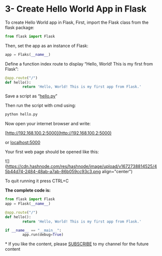 # 3- Create Hello World App in Flask

To create Hello World app in Flask, First, import the Flask class from the flask package:

```python
from flask import Flask
```

Then, set the app as an instance of Flask:

```python
app = Flaks(__name__)
```

Define a function index route to display “Hello, World! This is my first from Flask”:

```python
@app.route("/")
def hello():
        return 'Hello, World! This is my first app from Flask.'
```

Save a script as “[hello.py](http://hello.py)”

Then run the script with cmd using:

```python
python hello.py
```

Now open your internet browser and write:

[http://192.168.100.2:5000](http://192.168.100.2:5000)

or [localhost:5000](http://localhost:5000)

Your first web page should be opened like this:

![](https://cdn.hashnode.com/res/hashnode/image/upload/v1672738814525/45b44d74-2484-48ab-a7ab-86b059cc93c3.png align="center")

To quit running it press CTRL+C

**The complete code is:**

```python
from flask import Flask
app = Flask(__name__)

@app.route("/")
def hello():
        return 'Hello, World! This is my first app from Flask.'

if __name__ == "__main__":
        app.run(debug=True)
```

<p>* If you like the content, please <a target="_blank" href="https://www.youtube.com/channel/UCpbWlHEqBSnJb6i4UemXQpA?sub_confirmation=1">SUBSCRIBE</a> to my channel for the future content</p>